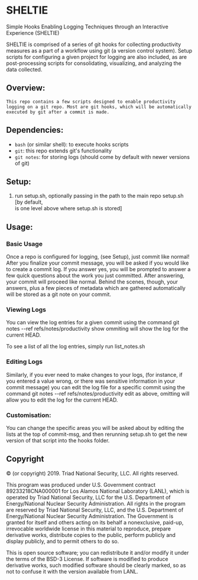 # SHELTIE

Simple Hooks Enabling Logging Techniques through an Interactive Experience (SHELTIE)

SHELTIE is comprised of a series of git hooks for collecting productivity
measures as a part of a workflow using git (a version control system). Setup
scripts for configuring a given project for logging are also included, as are
post-processing scripts for consolidating, visualizing, and analyzing the data
collected.

## Overview:

	This repo contains a few scripts designed to enable productivity
	logging on a git repo. Most are git hooks, which will be automatically
	executed by git after a commit is made.

## Dependencies:
  
- `bash` (or similar shell): to execute hooks scripts
- `git`: this repo extends git's functionality
- `git notes`: for storing logs (should come by default with newer versions of git)

## Setup:

1. run setup.sh, optionally passing in the path to the main repo setup.sh <main
   repo path> [by default, <main repo path> is one level above where setup.sh
   is stored]

## Usage:

###  Basic Usage 

Once a repo is configured for logging, (see Setup), just commit like normal!
After you finalize your commit message, you will be asked if you would like to
create a commit log. If you answer yes, you will be prompted to answer a few
quick questions about the work you just committed. After answering, your commit
will proceed like normal. Behind the scenes, though, your answers, plus a few
pieces of metadata which are gathered automatically will be stored 
as a git note on your commit.

### Viewing Logs 

You can view the log entries for a given commit using the command git notes
--ref refs/notes/productivity show <commit hash> ommiting <commit hash> will
show the log for the current HEAD.

To see a list of all the log entries, simply run list_notes.sh

### Editing Logs 

Similarly, if you ever need to make changes to your logs, (for instance, if you
entered a value wrong, or there was sensitive information in your commit message)
you can edit the log file for a specific commit using the command
git notes --ref refs/notes/productivity edit <commit hash>
as above, omitting <commit hash> will allow you to edit the log for the
current HEAD.

### Customisation:

You can change the specific areas you will be asked about by editing
the lists at the top of commit-msg, and then rerunning setup.sh to get
the new version of that script into the hooks folder.

## Copyright

© (or copyright) 2019. Triad National Security, LLC. All rights reserved.

This program was produced under U.S. Government contract 89233218CNA000001 for
Los Alamos National Laboratory (LANL), which is operated by Triad National
Security, LLC for the U.S. Department of Energy/National Nuclear Security
Administration. All rights in the program are reserved by Triad National
Security, LLC, and the U.S. Department of Energy/National Nuclear Security
Administration. The Government is granted for itself and others acting on its
behalf a nonexclusive, paid-up, irrevocable worldwide license in this material
to reproduce, prepare derivative works, distribute copies to the public,
   perform publicly and display publicly, and to permit others to do so.

This is open source software; you can redistribute it and/or modify it under
the terms of the BSD-3 License. If software is modified to produce derivative
works, such modified software should be clearly marked, so as not to confuse it
with the version available from LANL.
